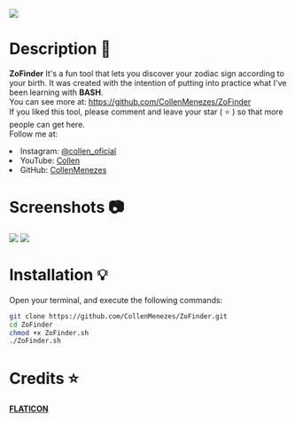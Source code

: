 ![](https://files.catbox.moe/xa7cp3.gif)

# Description 📑
**ZoFinder** It's a fun tool that lets you discover your zodiac sign according to your birth. It was created with the intention of putting into practice what I've been learning with **BASH**.<br>
You can see more at: <a href="url"> https://github.com/CollenMenezes/ZoFinder </a> <br>
If you liked this tool, please comment and leave your star ( ⭐ ) so that more people can get here. <br>
Follow me at:

<lu>
    <li>
        Instagram: <a href="https://www.instagram.com/collen_oficial/"> @collen_oficial </a>
    </li>
    <li>
        YouTube: <a href="https://www.youtube.com/channel/UC31mDnoFYpGmTtmilt6DH_Q"> Collen </a>
    </li>
    <li>
        GitHub: <a href="https://github.com/CollenMenezes"> CollenMenezes </a>
    </li>
</lu>

# Screenshots 📷

![](https://files.catbox.moe/648a0x.png)
![](https://files.catbox.moe/vrpmma.png)

# Installation 💡

Open your terminal, and execute the following commands: <br>

```bash
git clone https://github.com/CollenMenezes/ZoFinder.git
cd ZoFinder
chmod +x ZoFinder.sh
./ZoFinder.sh
```

# Credits ⭐

<a href="https://www.flaticon.com/premium-icon/zodiac_3268700"> **FLATICON** </a>
